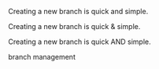 
Creating a new branch is quick and simple.

Creating a new branch is quick & simple.

Creating a new branch is quick AND simple.

branch management

